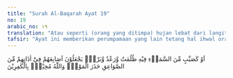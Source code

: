 ```yaml
---
title: "Surah Al-Baqarah Ayat 19"
no: 19
arabic_no: ١٩
translation: "Atau seperti (orang yang ditimpa) hujan lebat dari langit, yang disertai kegelapan, petir dan kilat. Mereka menyumbat telinga dengan jari-jarinya, (menghindari) suara petir itu karena takut mati. Allah meliputi orang-orang yang kafir."
tafsir: "Ayat ini memberikan perumpamaan yang lain tetang hal ihwal orang-orang munafik itu. Mereka diumpamakan seperti keadaan orang yang ditimpa hujan lebat dalam gelap gulita, penuh dengan suara gemuruh yang menakutkan dan kadang-kadang cahaya kilat menyambar sehingga mereka menutup telinga karena takut binasa.\n\nDemikian halnya orang-orang munafik selalu dalam keragu-raguan dan kecemasan dalam menghadapi cahaya Islam. Menurut anggapan mereka, Islam itu hanyalah membawa kemelaratan, kesengsaraan dan penderitaan. Kadangkala pikiran mereka menyebabkan mereka tidak dapat melihat apa yang ada di balik hujan lebat itu (Islam), yaitu unsur yang membawa kehidupan di atas bumi."
---
```

اَوْ كَصَيِّبٍ مِّنَ السَّمَاۤءِ فِيْهِ ظُلُمٰتٌ وَّرَعْدٌ وَّبَرْقٌۚ يَجْعَلُوْنَ اَصَابِعَهُمْ فِيْٓ اٰذَانِهِمْ مِّنَ الصَّوَاعِقِ حَذَرَ الْمَوْتِۗ وَاللّٰهُ مُحِيْطٌۢ بِالْكٰفِرِيْنَ